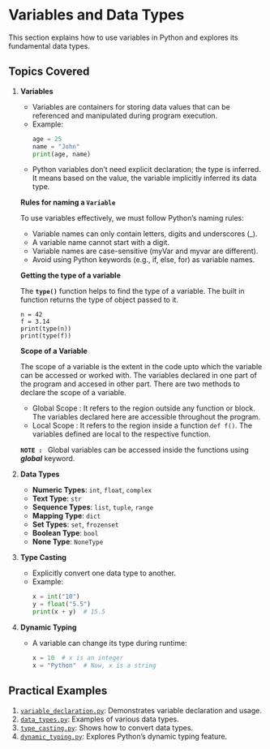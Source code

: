 
# Variables and Data Types

This section explains how to use variables in Python and explores its fundamental data types.

## Topics Covered
1. **Variables**
   - Variables are containers for storing data values that can be referenced and manipulated during program execution.
   - Example:
     ```python
     age = 25
     name = "John"
     print(age, name)
     ```
   - Python variables don’t need explicit declaration; the type is inferred. It means based on the value, the variable implicitly inferred its data type.<br>
   
   **Rules for naming a `Variable`**

   To use variables effectively, we must follow Python’s naming rules:
   - Variable names can only contain letters, digits and underscores (_).
   - A variable name cannot start with a digit.
   - Variable names are case-sensitive (myVar and myvar are different).
   - Avoid using Python keywords (e.g., if, else, for) as variable names.
  
   **Getting the type of a variable**<br>
   
   The **`type()`** function helps to find the type of a variable. The built in function returns the type of object passed to it.
   ```
   n = 42
   f = 3.14
   print(type(n))
   print(type(f))
   ```

   **Scope of a Variable**<br>

   The scope of a variable is the extent in the code upto which the variable can be accessed or worked with. The variables declared in one part of the program and accesed in other part.
   There are two methods to declare the scope of a variable.
   - Global Scope : It refers to the region outside any function or block. The variables declared here are accessible throughout the program.
   - Local Scope : It refers to the region inside a function `def f()`. The variables defined are local to the respective function.

   **`NOTE : `** Global variables can be accessed inside the functions using ***global*** keyword.
   
3. **Data Types**
   - **Numeric Types**: `int`, `float`, `complex`
   - **Text Type**: `str`
   - **Sequence Types**: `list`, `tuple`, `range`
   - **Mapping Type**: `dict`
   - **Set Types**: `set`, `frozenset`
   - **Boolean Type**: `bool`
   - **None Type**: `NoneType`

4. **Type Casting**
   - Explicitly convert one data type to another.
   - Example:
     ```python
     x = int("10")
     y = float("5.5")
     print(x + y)  # 15.5
     ```

5. **Dynamic Typing**
   - A variable can change its type during runtime:
     ```python
     x = 10  # x is an integer
     x = "Python"  # Now, x is a string
     ```

## Practical Examples
1. [`variable_declaration.py`](./variable_declaration.py): Demonstrates variable declaration and usage.
2. [`data_types.py`](./data_types.py): Examples of various data types.
3. [`type_casting.py`](./type_casting.py): Shows how to convert data types.
4. [`dynamic_typing.py`](./dynamic_typing.py): Explores Python’s dynamic typing feature.
